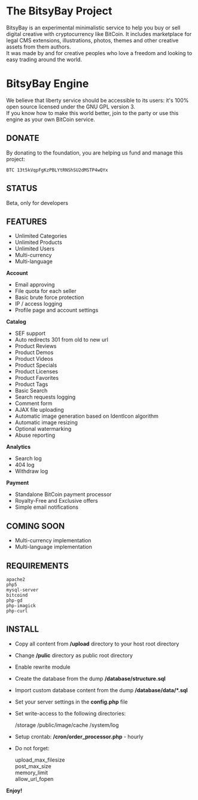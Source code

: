 The BitsyBay Project
====================

BitsyBay is an experimental minimalistic service to help you buy or sell digital creative with cryptocurrency like BitCoin. It includes marketplace for legal CMS extensions, illustrations, photos, themes and other creative assets from them authors.  
It was made by and for creative peoples who love a freedom and looking to easy trading around the world.  

BitsyBay Engine
===============

We believe that liberty service should be accessible to its users: it's 100% open source licensed under the GNU GPL version 3.  
If you know how to make this world better, join to the party or use this engine as your own BitCoin service.  

DONATE
------

By donating to the foundation, you are helping us fund and manage this project: 

    BTC 13t5kVqpFgKzPBLYtRNShSU2dMSTP4wQYx

STATUS
------

Beta, only for developers


FEATURES
--------

* Unlimited Categories
* Unlimited Products
* Unlimited Users
* Multi-currency
* Multi-language

**Account**

* Email approving
* File quota for each seller
* Basic brute force protection
* IP / access logging
* Profile page and account settings

**Catalog**

* SEF support
* Auto redirects 301 from old to new url
* Product Reviews
* Product Demos
* Product Videos
* Product Specials
* Product Licenses
* Product Favorites
* Product Tags
* Basic Search
* Search requests logging
* Comment form
* AJAX file uploading
* Automatic image generation based on IdentIcon algorithm
* Automatic image resizing
* Optional watermarking
* Abuse reporting

**Analytics**

* Search log
* 404 log
* Withdraw log

**Payment**

* Standalone BitCoin payment processor
* Royalty-Free and Exclusive offers
* Simple email notifications

COMING SOON
-----------

* Multi-currency implementation
* Multi-language implementation

REQUIREMENTS
------------


    apache2 
    php5 
    mysql-server 
    bitcoind 
    php-gd 
    php-imagick 
    php-curl

INSTALL
-------

* Copy all content from **/upload** directory to your host root directory
* Change **/pulic** directory as public root directory
* Enable rewrite module
* Create the database from the dump **/database/structure.sql**
* Import custom database content from the dump **/database/data/*.sql**
* Set your server settings in the **config.php** file
* Set write-access to the following directories:


    /storage 
    /public/image/cache 
    /system/log 

* Setup crontab: **/cron/order_processor.php** - hourly
* Do not forget:


    upload_max_filesize  
    post_max_size  
    memory_limit  
    allow_url_fopen  

**Enjoy!**
